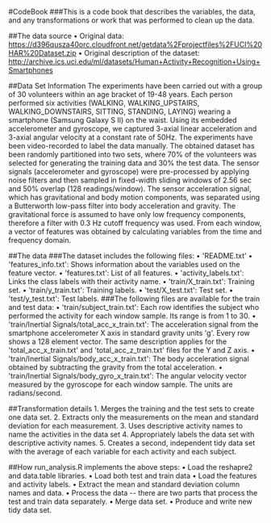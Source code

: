 #CodeBook
###This is a code book that describes the variables, the data, and any transformations or work that was performed to clean up the data.

##The data source
	•	Original data: https://d396qusza40orc.cloudfront.net/getdata%2Fprojectfiles%2FUCI%20HAR%20Dataset.zip
	•	Original description of the dataset: http://archive.ics.uci.edu/ml/datasets/Human+Activity+Recognition+Using+Smartphones

##Data Set Information
The experiments have been carried out with a group of 30 volunteers within an age bracket of 19-48 years. Each person performed six activities (WALKING, WALKING_UPSTAIRS, WALKING_DOWNSTAIRS, SITTING, STANDING, LAYING) wearing a smartphone (Samsung Galaxy S II) on the waist. Using its embedded accelerometer and gyroscope, we captured 3-axial linear acceleration and 3-axial angular velocity at a constant rate of 50Hz. The experiments have been video-recorded to label the data manually. The obtained dataset has been randomly partitioned into two sets, where 70% of the volunteers was selected for generating the training data and 30% the test data.
The sensor signals (accelerometer and gyroscope) were pre-processed by applying noise filters and then sampled in fixed-width sliding windows of 2.56 sec and 50% overlap (128 readings/window). The sensor acceleration signal, which has gravitational and body motion components, was separated using a Butterworth low-pass filter into body acceleration and gravity. The gravitational force is assumed to have only low frequency components, therefore a filter with 0.3 Hz cutoff frequency was used. From each window, a vector of features was obtained by calculating variables from the time and frequency domain.

##The data
###The dataset includes the following files:
	•	'README.txt'
	•	'features_info.txt': Shows information about the variables used on the feature vector.
	•	'features.txt': List of all features.
	•	'activity_labels.txt': Links the class labels with their activity name.
	•	'train/X_train.txt': Training set.
	•	'train/y_train.txt': Training labels.
	•	'test/X_test.txt': Test set.
	•	'test/y_test.txt': Test labels.
###The following files are available for the train and test data:
	•	'train/subject_train.txt': Each row identifies the subject who performed the activity for each window sample. Its range is from 1 to 30.
	•	'train/Inertial Signals/total_acc_x_train.txt': The acceleration signal from the smartphone accelerometer X axis in standard gravity units 'g'. Every row shows a 128 element vector. The same description applies for the 'total_acc_x_train.txt' and 'total_acc_z_train.txt' files for the Y and Z axis.
	•	'train/Inertial Signals/body_acc_x_train.txt': The body acceleration signal obtained by subtracting the gravity from the total acceleration.
	•	'train/Inertial Signals/body_gyro_x_train.txt': The angular velocity vector measured by the gyroscope for each window sample. The units are radians/second.

##Transformation details
	1.	Merges the training and the test sets to create one data set.
	2.	Extracts only the measurements on the mean and standard deviation for each measurement.
	3.	Uses descriptive activity names to name the activities in the data set
	4.	Appropriately labels the data set with descriptive activity names.
	5.	Creates a second, independent tidy data set with the average of each variable for each activity and each subject.

##How run_analysis.R implements the above steps:
	•	Load the reshapre2 and data.table libraries.
	•	Load both test and train data
	•	Load the features and activity labels.
	•	Extract the mean and standard deviation column names and data.
	•	Process the data -- there are two parts that process the test and train data separately.
	•	Merge data set.
	•	Produce and write new tidy data set.
	
